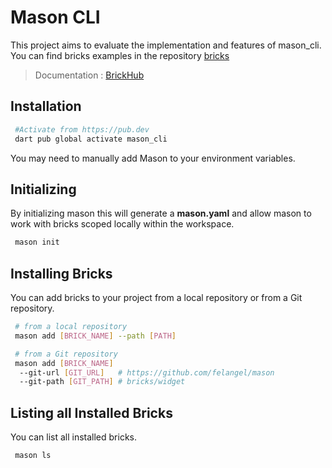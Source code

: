 # Mason CLI

This project aims to evaluate the implementation and features of mason_cli. \
You can find bricks examples in the repository [bricks](bricks/)
>Documentation : [BrickHub](https://docs.brickhub.dev/)

## Installation

```bash
 #Activate from https://pub.dev
 dart pub global activate mason_cli
```

 You may need to manually add Mason to your environment variables.

## Initializing

By initializing mason this will generate a **mason.yaml** and allow mason to work with bricks scoped locally within the workspace.

```bash
 mason init
```

## Installing Bricks

You can add bricks to your project from a local repository or from a Git repository.

```bash
 # from a local repository
 mason add [BRICK_NAME] --path [PATH]

 # from a Git repository
 mason add [BRICK_NAME]
  --git-url [GIT_URL]   # https://github.com/felangel/mason
  --git-path [GIT_PATH] # bricks/widget
```

## Listing all Installed Bricks

You can list all installed bricks.

```bash
 mason ls
```
